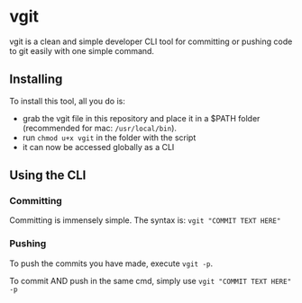 # vgit
vgit is a clean and simple developer CLI tool for committing or pushing code to git easily with one simple command.

## Installing
To install this tool, all you do is:
- grab the vgit file in this repository and place it in a $PATH folder (recommended for mac: `/usr/local/bin`).
- run `chmod u+x vgit` in the folder with the script
- it can now be accessed globally as a CLI

## Using the CLI
### Committing
Committing is immensely simple. The syntax is: `vgit "COMMIT TEXT HERE"`

### Pushing
To push the commits you have made, execute `vgit -p`.

To commit AND push in the same cmd, simply use `vgit "COMMIT TEXT HERE" -p`
